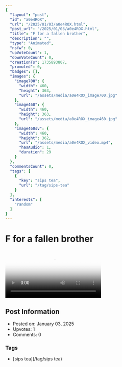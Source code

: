 ```yaml
---
{
  "layout": "post",
  "id": "a0e4ROX",
  "url": "/2025/01/03/a0e4ROX.html",
  "post_url": "/2025/01/03/a0e4ROX.html",
  "title": "F for a fallen brother",
  "description": "",
  "type": "Animated",
  "nsfw": 0,
  "upVoteCount": 1,
  "downVoteCount": 0,
  "creationTs": 1735893807,
  "promoted": 0,
  "badges": [],
  "images": {
    "image700": {
      "width": 460,
      "height": 363,
      "url": "/assets/media/a0e4ROX_image700.jpg"
    },
    "image460": {
      "width": 460,
      "height": 363,
      "url": "/assets/media/a0e4ROX_image460.jpg"
    },
    "image460sv": {
      "width": 460,
      "height": 362,
      "url": "/assets/media/a0e4ROX_video.mp4",
      "hasAudio": 1,
      "duration": 29
    }
  },
  "commentsCount": 0,
  "tags": [
    {
      "key": "sips tea",
      "url": "/tag/sips-tea"
    }
  ],
  "interests": [
    "random"
  ]
}
---
```


# F for a fallen brother

<video controls playsinline loop poster="/assets/media/a0e4ROX_image460.jpg">
  <source src="/assets/media/a0e4ROX_video.mp4" type="video/mp4">
  Your browser does not support the video tag.
</video>

## Post Information

- Posted on: January 03, 2025
- Upvotes: 1
- Comments: 0

### Tags

- [sips tea](/tag/sips tea)
